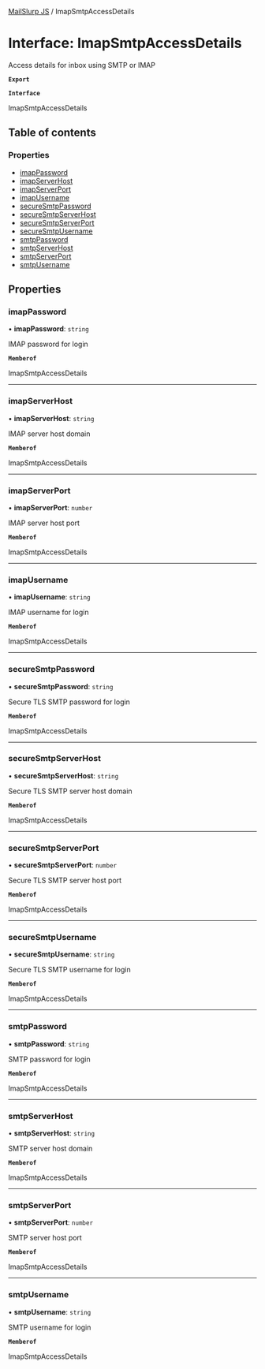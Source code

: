 [MailSlurp JS](../README.md) / ImapSmtpAccessDetails

# Interface: ImapSmtpAccessDetails

Access details for inbox using SMTP or IMAP

**`Export`**

**`Interface`**

ImapSmtpAccessDetails

## Table of contents

### Properties

- [imapPassword](ImapSmtpAccessDetails.md#imappassword)
- [imapServerHost](ImapSmtpAccessDetails.md#imapserverhost)
- [imapServerPort](ImapSmtpAccessDetails.md#imapserverport)
- [imapUsername](ImapSmtpAccessDetails.md#imapusername)
- [secureSmtpPassword](ImapSmtpAccessDetails.md#securesmtppassword)
- [secureSmtpServerHost](ImapSmtpAccessDetails.md#securesmtpserverhost)
- [secureSmtpServerPort](ImapSmtpAccessDetails.md#securesmtpserverport)
- [secureSmtpUsername](ImapSmtpAccessDetails.md#securesmtpusername)
- [smtpPassword](ImapSmtpAccessDetails.md#smtppassword)
- [smtpServerHost](ImapSmtpAccessDetails.md#smtpserverhost)
- [smtpServerPort](ImapSmtpAccessDetails.md#smtpserverport)
- [smtpUsername](ImapSmtpAccessDetails.md#smtpusername)

## Properties

### imapPassword

• **imapPassword**: `string`

IMAP password for login

**`Memberof`**

ImapSmtpAccessDetails

___

### imapServerHost

• **imapServerHost**: `string`

IMAP server host domain

**`Memberof`**

ImapSmtpAccessDetails

___

### imapServerPort

• **imapServerPort**: `number`

IMAP server host port

**`Memberof`**

ImapSmtpAccessDetails

___

### imapUsername

• **imapUsername**: `string`

IMAP username for login

**`Memberof`**

ImapSmtpAccessDetails

___

### secureSmtpPassword

• **secureSmtpPassword**: `string`

Secure TLS SMTP password for login

**`Memberof`**

ImapSmtpAccessDetails

___

### secureSmtpServerHost

• **secureSmtpServerHost**: `string`

Secure TLS SMTP server host domain

**`Memberof`**

ImapSmtpAccessDetails

___

### secureSmtpServerPort

• **secureSmtpServerPort**: `number`

Secure TLS SMTP server host port

**`Memberof`**

ImapSmtpAccessDetails

___

### secureSmtpUsername

• **secureSmtpUsername**: `string`

Secure TLS SMTP username for login

**`Memberof`**

ImapSmtpAccessDetails

___

### smtpPassword

• **smtpPassword**: `string`

SMTP password for login

**`Memberof`**

ImapSmtpAccessDetails

___

### smtpServerHost

• **smtpServerHost**: `string`

SMTP server host domain

**`Memberof`**

ImapSmtpAccessDetails

___

### smtpServerPort

• **smtpServerPort**: `number`

SMTP server host port

**`Memberof`**

ImapSmtpAccessDetails

___

### smtpUsername

• **smtpUsername**: `string`

SMTP username for login

**`Memberof`**

ImapSmtpAccessDetails
